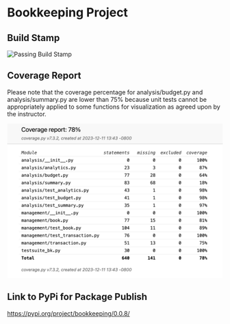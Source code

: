# Bookkeeping Project
## Build Stamp
![Passing Build Stamp](https://app.travis-ci.com/dejaytang/project-step-3-group6.svg?token=PGsQJtBwN4gPcSppTYpH&branch=main)  

## Coverage Report
Please note that the coverage percentage for analysis/budget.py and analysis/summary.py are lower than 75% because unit tests cannot be appropriately applied to some functions for visualization as agreed upon by the instructor.

![coverage report](coverage_report.jpeg) 

## Link to PyPi for Package Publish
https://pypi.org/project/bookkeeping/0.0.8/